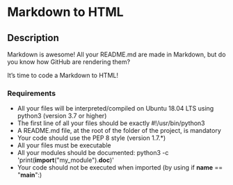 # **Markdown to HTML**

## **Description**
Markdown is awesome! All your README.md are made in Markdown, but do you know how GitHub are rendering them?

It’s time to code a Markdown to HTML!

### **Requirements**
- All your files will be interpreted/compiled on Ubuntu 18.04 LTS using python3 (version 3.7 or higher)
- The first line of all your files should be exactly #!/usr/bin/python3
- A README.md file, at the root of the folder of the project, is mandatory
- Your code should use the PEP 8 style (version 1.7.*)
- All your files must be executable
- All your modules should be documented: python3 -c 'print(__import__("my_module").__doc__)'
- Your code should not be executed when imported (by using if __name__ == "__main__":)